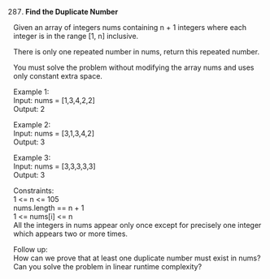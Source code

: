 287. **Find the Duplicate Number**

Given an array of integers nums containing n + 1 integers where each integer is in the range [1, n] inclusive.<br>

There is only one repeated number in nums, return this repeated number.<br>

You must solve the problem without modifying the array nums and uses only constant extra space.<br>

 

Example 1:<br>
Input: nums = [1,3,4,2,2]<br>
Output: 2<br>

Example 2:<br>
Input: nums = [3,1,3,4,2]<br>
Output: 3<br>

Example 3:<br>
Input: nums = [3,3,3,3,3]<br>
Output: 3<br>

Constraints:<br>
1 <= n <= 105<br>
nums.length == n + 1<br>
1 <= nums[i] <= n<br>
All the integers in nums appear only once except for precisely one integer which appears two or more times.<br>

Follow up:<br>
How can we prove that at least one duplicate number must exist in nums?<br>
Can you solve the problem in linear runtime complexity?
